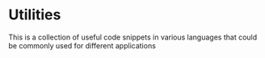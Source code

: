 # Utilities

This is a collection of useful code snippets in various languages that could be commonly used for different applications
